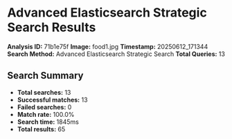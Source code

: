 # Advanced Elasticsearch Strategic Search Results

**Analysis ID:** 71b1e75f
**Image:** food1.jpg
**Timestamp:** 20250612_171344
**Search Method:** Advanced Elasticsearch Strategic Search
**Total Queries:** 13

## Search Summary

- **Total searches:** 13
- **Successful matches:** 13
- **Failed searches:** 0
- **Match rate:** 100.0%
- **Search time:** 1845ms
- **Total results:** 65

